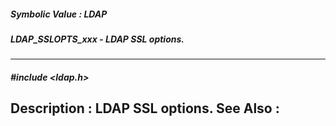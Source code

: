 ##### Symbolic Value : LDAP
##### LDAP_SSLOPTS_xxx - LDAP SSL options.
---
##### #include <ldap.h>
**Description :**
LDAP SSL options.
**See Also :**
[](D:/md_files/.md)
---
